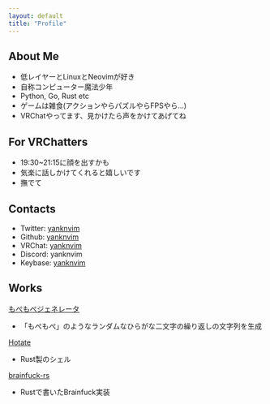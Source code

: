 ```yaml
---
layout: default
title: "Profile"
---
```


## About Me
- 低レイヤーとLinuxとNeovimが好き
- 自称コンピューター魔法少年
- Python, Go, Rust etc
- ゲームは雑食(アクションやらパズルやらFPSやら…)
- VRChatやってます、見かけたら声をかけてあげてね

## For VRChatters
- 19:30~21:15に顔を出すかも
- 気楽に話しかけてくれると嬉しいです
- 撫でて

## Contacts
- Twitter: [yanknvim](https://twitter.com/yanknvim)
- Github: [yanknvim](https://github.com/yanknvim)
- VRChat: [yanknvim](https://vrchat.com/home/user/usr_81dd1e49-4418-4bd5-a315-9790e94c240d)
- Discord: yanknvim
- Keybase: [yanknvim](https://keybase.io/yanknvim)

## Works
[もぺもぺジェネレータ](https://yanknvim.github.io/mopemope_generator/)
- 「もぺもぺ」のようなランダムなひらがな二文字の繰り返しの文字列を生成


[Hotate](https://github.com/yanknvim/hotate)
- Rust製のシェル


[brainfuck-rs](https://github.com/yanknvim/brainfuck-rs)
- Rustで書いたBrainfuck実装
